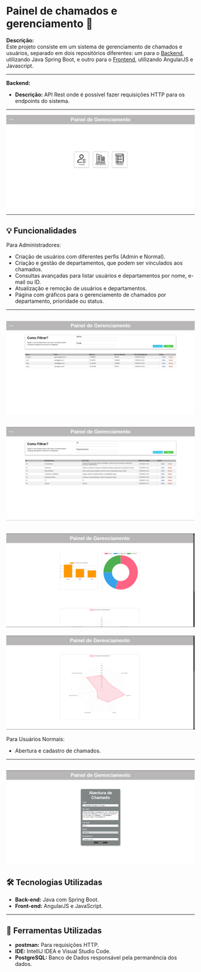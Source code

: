 # Painel de chamados e gerenciamento 🤖

**Descrição:**  
Este projeto consiste em um sistema de gerenciamento de chamados e usuários, separado em dois repositórios diferentes: um para o [Backend](https://github.com/gxstavomiguel/sistema-backend-2), utilizando Java Spring Boot, e outro para o [Frontend](https://github.com/gxstavomiguel/sistema-frontend), utilizando AngularJS e Javascript.

---

**Backend:**
- **Descrição:** API Rest onde é possível fazer requisições HTTP para os endpoints do sistema.
---

![tela](./src/main/resources/img/1.png)



---

## 💡 Funcionalidades

Para Administradores:
- Criação de usuários com diferentes perfis (Admin e Normal).
- Criação e gestão de departamentos, que podem ser vinculados aos chamados.
- Consultas avançadas para listar usuários e departamentos por nome, e-mail ou ID.
- Atualização e remoção de usuários e departamentos.
- Página com gráficos para o gerenciamento de chamados por departamento, prioridade ou status.

---
![tela](./src/main/resources/img/2.png)
---
![tela](./src/main/resources/img/3.png)
---
![tela](./src/main/resources/img/5.png)
---
![tela](./src/main/resources/img/6.png)

Para Usuários Normais:
- Abertura e cadastro de chamados.
---
![tela](./src/main/resources/img/4.png)
---

## 🛠️ Tecnologias Utilizadas

- **Back-end:** Java com Spring Boot.  
- **Front-end:** AngularJS e JavaScript.  

---

## 🔧 Ferramentas Utilizadas

- **postman:** Para requisições HTTP.  
- **IDE:** IntelliJ IDEA e Visual Studio Code.
- **PostgreSQL:** Banco de Dados responsável pela permanência dos dados.  




